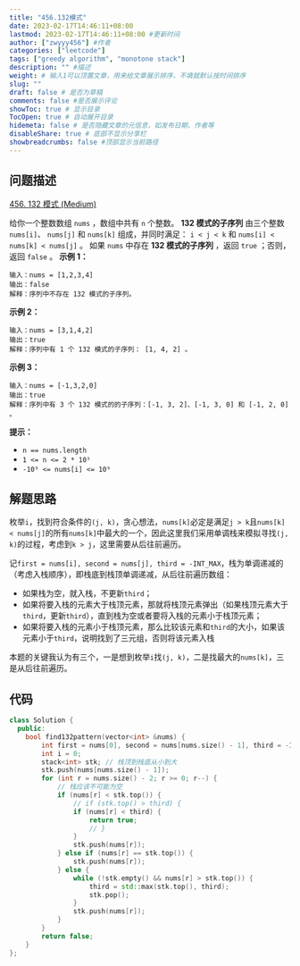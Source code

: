 ```yaml
---
title: "456.132模式"
date: 2023-02-17T14:46:11+08:00
lastmod: 2023-02-17T14:46:11+08:00 #更新时间
author: ["zwyyy456"] #作者
categories: ["leetcode"]
tags: ["greedy algorithm", "monotone stack"]
description: "" #描述
weight: # 输入1可以顶置文章，用来给文章展示排序，不填就默认按时间排序
slug: ""
draft: false # 是否为草稿
comments: false #是否展示评论
showToc: true # 显示目录
TocOpen: true # 自动展开目录
hidemeta: false # 是否隐藏文章的元信息，如发布日期、作者等
disableShare: true # 底部不显示分享栏
showbreadcrumbs: false #顶部显示当前路径
---
```

## 问题描述
[456. 132 模式 (Medium)](https://leetcode.cn/problems/132-pattern/)

给你一个整数数组 `nums` ，数组中共有 `n` 个整数。 **132 模式的子序列** 由三个整数
`nums[i]`、 `nums[j]` 和 `nums[k]` 组成，并同时满足： `i < j < k` 和
`nums[i] < nums[k] < nums[j]` 。
如果 `nums` 中存在 **132 模式的子序列** ，返回 `true` ；否则，返回 `false` 。
**示例 1：**
```
输入：nums = [1,2,3,4]
输出：false
解释：序列中不存在 132 模式的子序列。
```
**示例 2：**
```
输入：nums = [3,1,4,2]
输出：true
解释：序列中有 1 个 132 模式的子序列： [1, 4, 2] 。
```
**示例 3：**
```
输入：nums = [-1,3,2,0]
输出：true
解释：序列中有 3 个 132 模式的的子序列：[-1, 3, 2]、[-1, 3, 0] 和 [-1, 2, 0] 。
```
**提示：**
- `n == nums.length`
- `1 <= n <= 2 * 10⁵`
- `-10⁹ <= nums[i] <= 10⁹`

## 解题思路
枚举`i`，找到符合条件的`(j, k)`，贪心想法，`nums[k]`必定是满足`j > k`且`nums[k] < nums[j]`的所有`nums[k]`中最大的一个，因此这里我们采用单调栈来模拟寻找`(j, k)`的过程，考虑到`k > j`，这里需要从后往前遍历。

记`first = nums[i], second = nums[j], third = -INT_MAX`，栈为单调递减的（考虑入栈顺序），即栈底到栈顶单调递减，从后往前遍历数组：
- 如果栈为空，就入栈，不更新`third`；
- 如果将要入栈的元素大于栈顶元素，那就将栈顶元素弹出（如果栈顶元素大于`third`，更新`third`），直到栈为空或者要将入栈的元素小于栈顶元素；
- 如果将要入栈的元素小于栈顶元素，那么比较该元素和`third`的大小，如果该元素小于`third`，说明找到了三元组，否则将该元素入栈

本题的关键我认为有三个，一是想到枚举`i`找`(j, k)`，二是找最大的`nums[k]`，三是从后往前遍历。

## 代码
```cpp
class Solution {
  public:
    bool find132pattern(vector<int> &nums) {
        int first = nums[0], second = nums[nums.size() - 1], third = -INT_MAX;
        int i = 0;
        stack<int> stk; // 栈顶到栈底从小到大
        stk.push(nums[nums.size() - 1]);
        for (int r = nums.size() - 2; r >= 0; r--) {
            // 栈应该不可能为空
            if (nums[r] < stk.top()) {
                // if (stk.top() > third) {
                if (nums[r] < third) {
                    return true;
                    // }
                }
                stk.push(nums[r]);
            } else if (nums[r] == stk.top()) {
                stk.push(nums[r]);
            } else {
                while (!stk.empty() && nums[r] > stk.top()) {
                    third = std::max(stk.top(), third);
                    stk.pop();
                }
                stk.push(nums[r]);
            }
        }
        return false;
    }
};
```